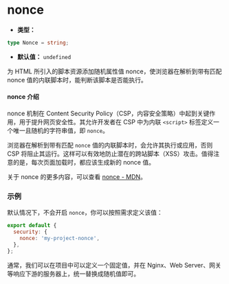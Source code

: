 # nonce

- **类型：**

```ts
type Nonce = string;
```

- **默认值：** `undefined`

为 HTML 所引入的脚本资源添加随机属性值 nonce，使浏览器在解析到带有匹配 nonce 值的内联脚本时，能判断该脚本是否能执行。

#### nonce 介绍

nonce 机制在 Content Security Policy（CSP，内容安全策略）中起到关键作用，用于提升网页安全性。其允许开发者在 CSP 中为内联 `<script>` 标签定义一个唯一且随机的字符串值，即 `nonce`。

浏览器在解析到带有匹配 `nonce` 值的内联脚本时，会允许其执行或应用，否则 CSP 将阻止其运行。这样可以有效地防止潜在的跨站脚本（XSS）攻击。值得注意的是，每次页面加载时，都应该生成新的 nonce 值。

关于 nonce 的更多内容，可以查看 [nonce - MDN](https://developer.mozilla.org/en-US/docs/Web/HTML/Global_attributes/nonce)。

### 示例

默认情况下，不会开启 `nonce`，你可以按照需求定义该值：

```js
export default {
  security: {
    nonce: 'my-project-nonce',
  },
};
```

通常，我们可以在项目中可以定义一个固定值，并在 Nginx、Web Server、网关等响应下游的服务器上，统一替换成随机值即可。
